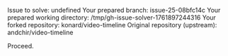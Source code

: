 Issue to solve: undefined
Your prepared branch: issue-25-08bfc14c
Your prepared working directory: /tmp/gh-issue-solver-1761897244316
Your forked repository: konard/video-timeline
Original repository (upstream): andchir/video-timeline

Proceed.